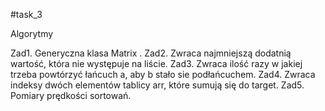 #task_3

Algorytmy

Zad1. Generyczna klasa Matrix .
Zad2. Zwraca najmniejszą dodatnią wartość, która nie występuje na liście.
Zad3. Zwraca ilość razy w jakiej trzeba powtórzyć łańcuch a, aby b stało sie podłańcuchem.
Zad4. Zwraca indeksy dwóch elementów tablicy arr, które sumują się do target.
Zad5. Pomiary prędkości sortowań.
